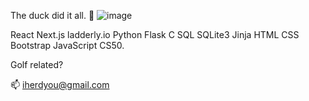 The duck did it all. 🐤 ![image](https://github.com/user-attachments/assets/bcb4afd1-0f9c-487b-9fb6-01c63ccdf28f)

React Next.js ladderly.io Python Flask C SQL SQLite3 Jinja HTML CSS Bootstrap JavaScript CS50.

Golf related?

📫 iherdyou@gmail.com

<!---
flandersfrybad/flandersfrybad is a ✨ special ✨ repository because its `README.md` (this file) appears on your GitHub profile.
You can click the Preview link to take a look at your changes.
--->
